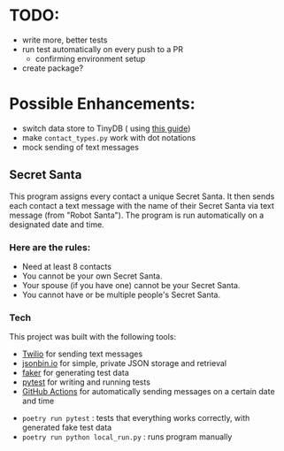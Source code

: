 # TODO:

* write more, better tests
* run test automatically on every push to a PR 
  * confirming environment setup
* create package?

# Possible Enhancements:

* switch data store to TinyDB (
  using [this guide](https://www.pingcap.com/blog/how-to-deploy-tidb-on-google-cloud-platform-part-1/))
* make `contact_types.py` work with dot notations
* mock sending of text messages

## Secret Santa

This program assigns every contact a unique Secret Santa.
It then sends each contact a text message with the name of 
their Secret Santa via text message (from "Robot Santa"). The program is run 
automatically on a designated date and time.

### Here are the rules:

* Need at least 8 contacts
* You cannot be your own Secret Santa.
* Your spouse (if you have one) cannot be your Secret Santa.
* You cannot have or be multiple people's Secret Santa.

### Tech

This project was built with the following tools:

* [Twilio](https://www.twilio.com/) for sending text messages
* [jsonbin.io](https://jsonbin.io) for simple, private JSON storage and
  retrieval
* [faker](https://faker.readthedocs.io/en/master/) for generating test data
* [pytest](https://docs.pytest.org/) for writing and running tests
* [GitHub Actions](https://docs.github.com/en/actions) for automatically sending
  messages on a certain date and time


- `poetry run pytest` : tests that everything works correctly, with 
  generated fake test data
- `poetry run python local_run.py` : runs program manually

